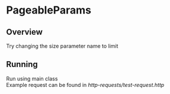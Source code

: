 # PageableParams

## Overview
Try changing the size parameter name to limit

## Running
Run using main class  
Example request can be found in _http-requests/test-request.http_
